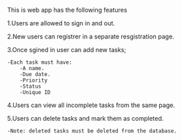This is web app has the following features

1.Users are allowed to sign in and out.

2.New users can registrer in a separate resgistration page.

3.Once sgined in user can add new tasks;

    -Each task must have:
        -A name.
        -Due date.
        -Priority
        -Status
        -Unique ID

4.Users can view all incomplete tasks from the same page.

5.Users can delete tasks and mark them as completed.

    -Note: deleted tasks must be deleted from the database.
